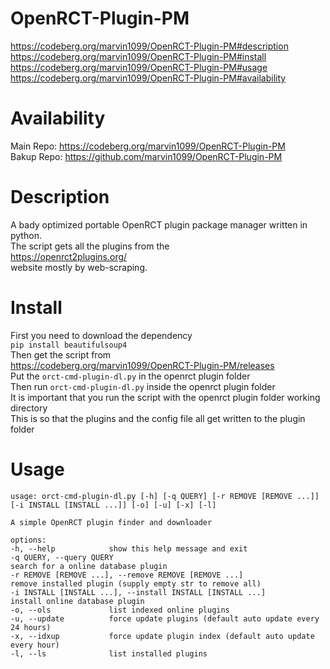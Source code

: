 # OpenRCT-Plugin-PM
https://codeberg.org/marvin1099/OpenRCT-Plugin-PM#description  
https://codeberg.org/marvin1099/OpenRCT-Plugin-PM#install  
https://codeberg.org/marvin1099/OpenRCT-Plugin-PM#usage  
https://codeberg.org/marvin1099/OpenRCT-Plugin-PM#availability  

# Availability
Main Repo: https://codeberg.org/marvin1099/OpenRCT-Plugin-PM  
Bakup Repo: https://github.com/marvin1099/OpenRCT-Plugin-PM  

# Description
A bady optimized portable OpenRCT plugin package manager written in python.  
The script gets all the plugins from the   
https://openrct2plugins.org/  
website mostly by web-scraping.  

# Install
First you need to download the dependency  
```pip install beautifulsoup4 ```  
Then get the script from  
https://codeberg.org/marvin1099/OpenRCT-Plugin-PM/releases  
Put the ```orct-cmd-plugin-dl.py``` in the openrct plugin folder  
Then run ```orct-cmd-plugin-dl.py``` inside the openrct plugin folder  
It is important that you run the script with the openrct plugin folder working directory  
This is so that the plugins and the config file all get written to the plugin folder

# Usage
    usage: orct-cmd-plugin-dl.py [-h] [-q QUERY] [-r REMOVE [REMOVE ...]] [-i INSTALL [INSTALL ...]] [-o] [-u] [-x] [-l]

    A simple OpenRCT plugin finder and downloader

    options:
    -h, --help            show this help message and exit
    -q QUERY, --query QUERY
    search for a online database plugin
    -r REMOVE [REMOVE ...], --remove REMOVE [REMOVE ...]
    remove installed plugin (supply empty str to remove all)
    -i INSTALL [INSTALL ...], --install INSTALL [INSTALL ...]
    install online database plugin
    -o, --ols             list indexed online plugins
    -u, --update          force update plugins (default auto update every 24 hours)
    -x, --idxup           force update plugin index (default auto update every hour)
    -l, --ls              list installed plugins